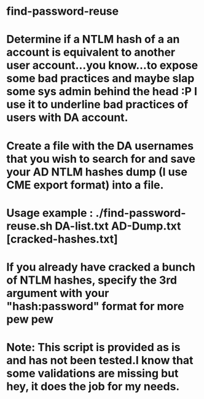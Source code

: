 # find-password-reuse

# Determine if a NTLM hash of a an account is equivalent to another user account...you know...to expose some bad practices and maybe slap some sys admin behind the head :P I use it to underline bad practices of users with DA account.
# Create a file with the DA usernames that you wish to search for and save your AD NTLM hashes dump (I use CME export format) into a file.
# Usage example : ./find-password-reuse.sh DA-list.txt AD-Dump.txt [cracked-hashes.txt]
# If you already have cracked a bunch of NTLM hashes, specify the 3rd argument with your "hash:password" format for more pew pew
# Note: This script is provided as is and has not been tested.I know that some validations are missing but hey, it does the job for my needs.
